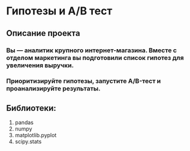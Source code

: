 # Гипотезы и А/В тест
## Описание проекта
### Вы — аналитик крупного интернет-магазина. Вместе с отделом маркетинга вы подготовили список гипотез для увеличения выручки.
### Приоритизируйте гипотезы, запустите A/B-тест и проанализируйте результаты.
## Библиотеки:
1. pandas
2. numpy
3. matplotlib.pyplot
4. scipy.stats
